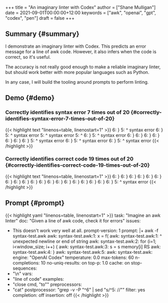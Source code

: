 +++
title = "An imaginary linter with Codex"
author = ["Shane Mulligan"]
date = 2021-09-01T00:00:00+12:00
keywords = ["awk", "openai", "gpt", "codex", "pen"]
draft = false
+++

## Summary {#summary}

I demonstrate an imaginary linter with Codex.
This predicts an error message for a line of
awk code. However, it also infers when the
code is correct, so it's useful.

The accuracy is not really good enough to make a reliable
imaginary linter, but should work better with
more popular languages such as Python.

In any case, I will build the tooling around
prompts to perform linting.


## Demo {#demo}


### Correctly identifies syntax error 7 times out of 20 {#correctly-identifies-syntax-error-7-times-out-of-20}

<!-- Play on asciinema.com -->
<!-- <a title="asciinema recording" href="https://asciinema.org/a/d6k4Ez4aJz4VVezjw256WqDpp" target="_blank"><img alt="asciinema recording" src="https://asciinema.org/a/d6k4Ez4aJz4VVezjw256WqDpp.svg" /></a> -->
<!-- Play on the blog -->
<script src="https://asciinema.org/a/d6k4Ez4aJz4VVezjw256WqDpp.js" id="asciicast-d6k4Ez4aJz4VVezjw256WqDpp" async></script>

{{< highlight text "linenos=table, linenostart=1" >}}
6:   }
5:         ^ syntax error
6:     }
5:         ^ syntax error
5:         ^ syntax error
5:         ^
6:     }
5:         ^ syntax error
6:     }
6:   }
6:   }
6:   }
6:     }
6:   }
6:   }
5:         ^ syntax error
6:   }
5:         ^ syntax error
6:   }
5: ^ syntax error
{{< /highlight >}}


### Correctly identifies correct code 19 times out of 20 {#correctly-identifies-correct-code-19-times-out-of-20}

<!-- Play on asciinema.com -->
<!-- <a title="asciinema recording" href="https://asciinema.org/a/ttlPidLbP1uOqvqHayYDLomcL" target="_blank"><img alt="asciinema recording" src="https://asciinema.org/a/ttlPidLbP1uOqvqHayYDLomcL.svg" /></a> -->
<!-- Play on the blog -->
<script src="https://asciinema.org/a/ttlPidLbP1uOqvqHayYDLomcL.js" id="asciicast-ttlPidLbP1uOqvqHayYDLomcL" async></script>

{{< highlight text "linenos=table, linenostart=1" >}}
6:   }
6:   }
6:   }
6: }
6:   }
6:   }
6:   }
6:   }
6: }
6:   }
6:   }
6:   }
6:   }
6: }
6:   }
6:     }
6:   }
6:   }
6:   }
5:         ^ syntax error
{{< /highlight >}}


## Prompt {#prompt}

{{< highlight yaml "linenos=table, linenostart=1" >}}
task: "Imagine an awk linter"
doc: "Given a line of awk code, check it for errors"
issues:
- This doesn't work very well at all.
prompt-version: 1
prompt: |+
    awk -f syntax-test.awk
    awk: syntax-test.awk:1:   x = f(
    awk: syntax-test.awk:1:         ^ unexpected newline or end of string
    awk: syntax-test.awk:2:   for (i=1; i<window_size; i++) {
    awk: syntax-test.awk:3:     s = s memory[i] RS
    awk: syntax-test.awk:4:   }
    awk: syntax-test.awk:5:   <line of code>
    awk: syntax-test.awk:
engine: "OpenAI Codex"
temperature: 0.0
max-tokens: 60
n-completions: 10
no-uniq-results: on
top-p: 1.0
cache: on
stop-sequences:
- "\n"
vars:
- "line of code"
examples:
- "close cmd, \"to\""
preprocessors:
- "cat"
postprocessor: "grep -v -P \"^6\" | sed \"s/^5: //\""
filter: yes
completion: off
insertion: off
{{< /highlight >}}